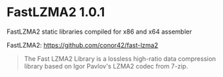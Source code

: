 # FastLZMA2 1.0.1

FastLZMA2 static libraries compiled for x86 and x64 assembler 

FastLZMA2: https://github.com/conor42/fast-lzma2

> The Fast LZMA2 Library is a lossless high-ratio data compression library based on Igor Pavlov's LZMA2 codec from 7-zip.
